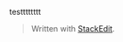 
testttttttt

> Written with [StackEdit](https://stackedit.io/).
<!--stackedit_data:
eyJoaXN0b3J5IjpbLTY3OTUwNjkxMCw3MzA5OTgxMTZdfQ==
-->